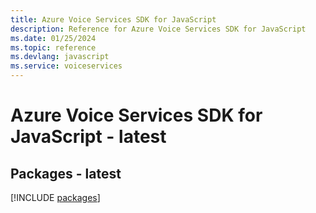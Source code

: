 ```yaml
---
title: Azure Voice Services SDK for JavaScript
description: Reference for Azure Voice Services SDK for JavaScript
ms.date: 01/25/2024
ms.topic: reference
ms.devlang: javascript
ms.service: voiceservices
---
```

# Azure Voice Services SDK for JavaScript - latest
## Packages - latest
[!INCLUDE [packages](voice-services-index.md)]